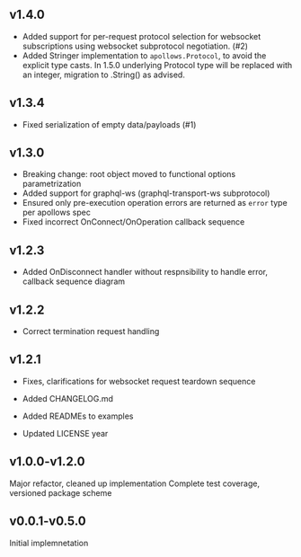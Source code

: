 v1.4.0
------
- Added support for per-request protocol selection for websocket subscriptions using websocket 
  subprotocol negotiation. (#2)
- Added Stringer implementation to `apollows.Protocol`, to avoid the explicit type casts.
  In 1.5.0 underlying Protocol type will be replaced with an integer, migration to .String()
  as advised.

v1.3.4
------
- Fixed serialization of empty data/payloads (#1)

v1.3.0
------
- Breaking change: root object moved to functional options parametrization
- Added support for graphql-ws (graphql-transport-ws subprotocol)
- Ensured only pre-execution operation errors are returned as `error` type per apollows spec
- Fixed incorrect OnConnect/OnOperation callback sequence

v1.2.3
------
- Added OnDisconnect handler without respnsibility to handle error, callback sequence diagram

v1.2.2
------
- Correct termination request handling

v1.2.1
------
- Fixes, clarifications for websocket request teardown sequence

- Added CHANGELOG.md

- Added READMEs to examples

- Updated LICENSE year

v1.0.0-v1.2.0
------
Major refactor, cleaned up implementation
Complete test coverage, versioned package scheme

v0.0.1-v0.5.0
---
Initial implemnetation
